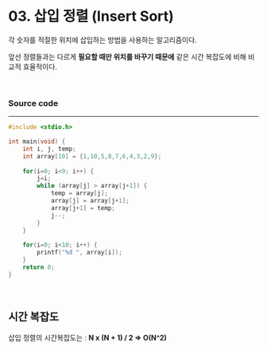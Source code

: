 # 03. 삽입 정렬 (Insert Sort)

각 숫자를 적절한 위치에 삽입하는 방법을 사용하는 알고리즘이다.

앞선 정렬들과는 다르게 **필요할 때만 위치를 바꾸기 때문에** 같은 시간 복잡도에 비해 비교적 효율적이다.

<br/>

### Source code

------

```c
#include <stdio.h>

int main(void) {
	int i, j, temp;
	int array[10] = {1,10,5,8,7,6,4,3,2,9};
	
	for(i=0; i<9; i++) {
		j=i;
		while (array[j] > array[j+1]) {
			temp = array[j];
			array[j] = array[j+1];
			array[j+1] = temp;
			j--;
		}
	}
	
	for(i=0; i<10; i++) {
		printf("%d ", array[i]);
	}
	return 0; 
}
```

<br/>

## 시간 복잡도

삽입 정렬의 시간복잡도는 : **N x (N + 1) / 2 => O(N^2)**